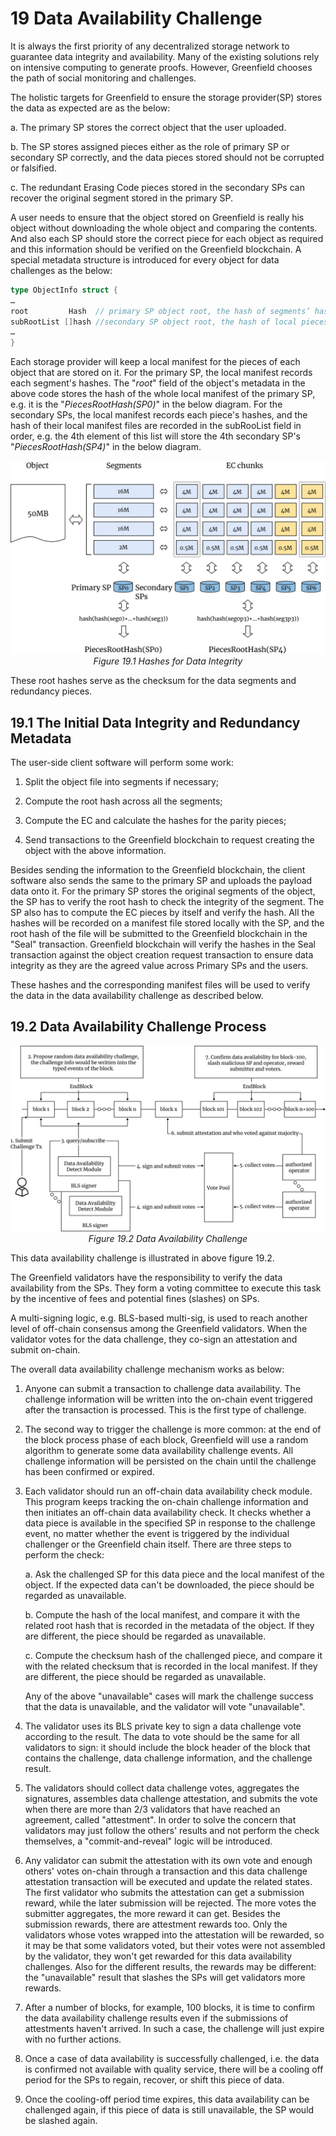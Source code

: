# 19 Data Availability Challenge

It is always the first priority of any decentralized storage network to
guarantee data integrity and availability. Many of the existing
solutions rely on intensive computing to generate proofs. However,
Greenfield chooses the path of social monitoring and challenges.

The holistic targets for Greenfield to ensure the storage provider(SP)
stores the data as expected are as the below:

a. The primary SP stores the correct object that the user uploaded.

b. The SP stores assigned pieces either as the role of primary SP or
secondary SP correctly, and the data pieces stored should not be
corrupted or falsified.

c. The redundant Erasing Code pieces stored in the secondary SPs can
recover the original segment stored in the primary SP.

A user needs to ensure that the object stored on Greenfield is really
his object without downloading the whole object and comparing the
contents. And also each SP should store the correct piece for each
object as required and this information should be verified on the
Greenfield blockchain. A special metadata structure is introduced for
every object for data challenges as the below:

```go
type ObjectInfo struct {
…
root         Hash  // primary SP object root, the hash of segments’ hashes
subRootList []hash //secondary SP object root, the hash of local pieces’ hashes
…
}
```

Each storage provider will keep a local manifest for the pieces of each
object that are stored on it. For the primary SP, the local manifest
records each segment's hashes. The "*root*" field of the object's
metadata in the above code stores the hash of the whole local manifest
of the primary SP, e.g. it is the "*PiecesRootHash(SP0)*" in the below
diagram. For the secondary SPs, the local manifest records each piece's
hashes, and the hash of their local manifest files are recorded in the
subRooList field in order, e.g. the 4th element of this list will store
the 4th secondary SP's "*PiecesRootHash(SP4)*" in the below diagram.

<center><img src="../assets/figure19.1.jpg"></center>
<center><i>Figure 19.1 Hashes for Data Integrity</i></center>


These root hashes serve as the checksum for the data segments and
redundancy pieces.

## 19.1 The Initial Data Integrity and Redundancy Metadata

The user-side client software will perform some work:

1. Split the object file into segments if necessary;

2. Compute the root hash across all the segments;

3. Compute the EC and calculate the hashes for the parity pieces;

4. Send transactions to the Greenfield blockchain to request creating
   the object with the above information.

Besides sending the information to the Greenfield blockchain, the client
software also sends the same to the primary SP and uploads the payload
data onto it. For the primary SP stores the original segments of the
object, the SP has to verify the root hash to check the integrity of the
segment. The SP also has to compute the EC pieces by itself and verify
the hash. All the hashes will be recorded on a manifest file stored
locally with the SP, and the root hash of the file will be submitted to
the Greenfield blockchain in the "Seal" transaction. Greenfield
blockchain will verify the hashes in the Seal transaction against the
object creation request transaction to ensure data integrity as they are
the agreed value across Primary SPs and the users.

These hashes and the corresponding manifest files will be used to verify
the data in the data availability challenge as described below.

## 19.2 Data Availability Challenge Process

<center><img src="../assets/figure19.2.jpg"></center>
<center><i>Figure 19.2 Data Availability Challenge</i></center>

This data availability challenge is illustrated in above figure 19.2.

The Greenfield validators have the responsibility to verify the data
availability from the SPs. They form a voting committee to execute this
task by the incentive of fees and potential fines (slashes) on SPs.

A multi-signing logic, e.g. BLS-based multi-sig, is used to reach
another level of off-chain consensus among the Greenfield validators.
When the validator votes for the data challenge, they co-sign an
attestation and submit on-chain.

The overall data availability challenge mechanism works as below:

1. Anyone can submit a transaction to challenge data availability. The
   challenge information will be written into the on-chain event
   triggered after the transaction is processed. This is the first
   type of challenge.

2. The second way to trigger the challenge is more common: at the end
   of the block process phase of each block, Greenfield will use a
   random algorithm to generate some data availability challenge
   events. All challenge information will be persisted on the chain
   until the challenge has been confirmed or expired.

3. Each validator should run an off-chain data availability check
   module. This program keeps tracking the on-chain challenge
   information and then initiates an off-chain data availability
   check. It checks whether a data piece is available in the
   specified SP in response to the challenge event, no matter whether
   the event is triggered by the individual challenger or the
   Greenfield chain itself. There are three steps to perform the
   check:

   a. Ask the challenged SP for this data piece and the local manifest
   of the object. If the expected data can't be downloaded, the
   piece should be regarded as unavailable.

   b. Compute the hash of the local manifest, and compare it with the
   related root hash that is recorded in the metadata of the
   object. If they are different, the piece should be regarded as
   unavailable.

   c. Compute the checksum hash of the challenged piece, and compare
   it with the related checksum that is recorded in the local
   manifest. If they are different, the piece should be regarded
   as unavailable.

   Any of the above "unavailable" cases will mark the challenge success
   that the data is unavailable, and the validator will vote
   "unavailable".

4. The validator uses its BLS private key to sign a data challenge vote
   according to the result. The data to vote should be the same for
   all validators to sign: it should include the block header of the
   block that contains the challenge, data challenge information, and
   the challenge result.

5. The validators should collect data challenge votes, aggregates the
   signatures, assembles data challenge attestation, and submits the
   vote when there are more than 2/3 validators that have reached an
   agreement, called "attestment". In order to solve the concern that
   validators may just follow the others' results and not perform the
   check themselves, a "commit-and-reveal" logic will be introduced.

6. Any validator can submit the attestation with its own vote and
   enough others' votes on-chain through a transaction and this data
   challenge attestation transaction will be executed and update the
   related states. The first validator who submits the attestation
   can get a submission reward, while the later submission will be
   rejected. The more votes the submitter aggregates, the more reward
   it can get. Besides the submission rewards, there are attestment
   rewards too. Only the validators whose votes wrapped into the
   attestation will be rewarded, so it may be that some validators
   voted, but their votes were not assembled by the validator, they
   won't get rewarded for this data availability challenges. Also for
   the different results, the rewards may be different: the
   "unavailable" result that slashes the SPs will get validators more
   rewards.

7. After a number of blocks, for example, 100 blocks, it is time to
   confirm the data availability challenge results even if the
   submissions of attestments haven't arrived. In such a case, the
   challenge will just expire with no further actions.

8. Once a case of data availability is successfully challenged, i.e.
   the data is confirmed not available with quality service, there
   will be a cooling off period for the SPs to regain, recover, or
   shift this piece of data.

9. Once the cooling-off period time expires, this data availability can
   be challenged again, if this piece of data is still unavailable,
   the SP would be slashed again.

